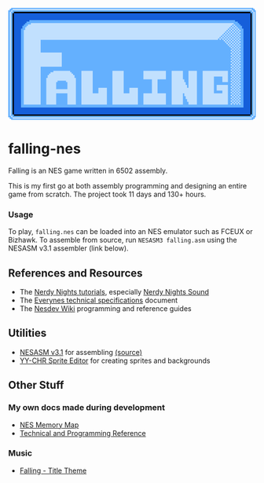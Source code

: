 
![Falling Title](assets/TitleCard.png)

# falling-nes

Falling is an NES game written in 6502 assembly.

This is my first go at both assembly programming and designing an entire game from scratch. The project took 11 days and 130+ hours.

### Usage
To play, `falling.nes` can be loaded into an NES emulator such as FCEUX or Bizhawk.
To assemble from source, run `NESASM3 falling.asm` using the NESASM v3.1 assembler (link below).

## References and Resources
- The [Nerdy Nights tutorials](http://nintendoage.com/forum/messageview.cfm?catid=22&threadid=7155), especially [Nerdy Nights Sound](http://nintendoage.com/forum/messageview.cfm?catid=22&threadid=22487)
- The [Everynes technical specifications](http://problemkaputt.de/everynes.htm) document
- The [Nesdev Wiki](https://wiki.nesdev.com/w/index.php/Nesdev_Wiki) programming and reference guides

## Utilities
- [NESASM v3.1](http://www.nespowerpak.com/nesasm/NESASM3.zip) for assembling [(source)](https://github.com/camsaul/nesasm)
- [YY-CHR Sprite Editor](https://www.romhacking.net/utilities/119/) for creating sprites and backgrounds

## Other Stuff
### My own docs made during development
- [NES Memory Map](https://docs.google.com/spreadsheets/d/13Y_h6-3DQwdK-3Dvleg-Glk0jn43_As8jPKa08O__bU/edit?usp=sharing)
- [Technical and Programming Reference](https://docs.google.com/document/d/1v2A-L40bzptVRRyk3lBeXLG6chFXZhMmtBnGT7bAvL8/edit?usp=sharing)

### Music
- [Falling - Title Theme](https://soundcloud.com/zenakumusic/falling-title-theme)
